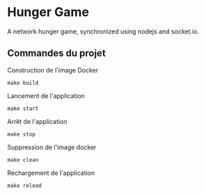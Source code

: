 # Hunger Game

A network hunger game, synchronized using nodejs and socket.io.

## Commandes du projet

Construction de l'image Docker
```
make build
```
Lancement de l'application
```
make start
```
Arrêt de l'application
```
make stop
```
Suppression de l'image docker
```
make clean
```
Rechargement de l'application
```
make reload
```